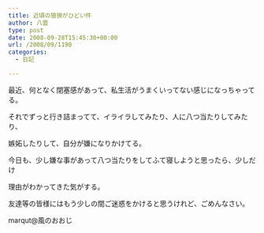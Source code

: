 ```yaml
---
title: 近頃の狼狽がひどい件
author: 八雲
type: post
date: 2008-09-28T15:45:30+00:00
url: /2008/09/1190
categories:
  - 日記

---
```

最近、何となく閉塞感があって、私生活がうまくいってない感じになっちゃってる。

それでずっと行き詰まってて、イライラしてみたり、人に八つ当たりしてみたり、
  
嫉妬したりして、自分が嫌になりかけてる。

今日も、少し嫌な事があって八つ当たりをしてふて寝しようと思ったら、少しだけ
  
理由がわかってきた気がする。

友達等の皆様にはもう少しの間ご迷惑をかけると思うけれど、ごめんなさい。

marqut@風のおおじ